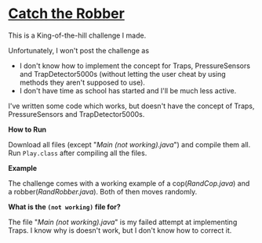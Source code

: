 # [Catch the Robber](http://meta.codegolf.stackexchange.com/a/5480/38214)

This is a King-of-the-hill challenge I made.

Unfortunately, I won't post the challenge as

 - I don't know how to implement the concept for Traps, PressureSensors and TrapDetector5000s (without letting the user cheat by using methods they aren't supposed to use).
 - I don't have time as school has started and I'll be much less active.
 
I've written some code which works, but doesn't have the concept of Traps, PressureSensors and TrapDetector5000s.

**How to Run**

Download all files (except "_Main (not working).java_") and compile them all. Run `Play.class` after compiling all the files.

**Example**

The challenge comes with a working example of a cop(_RandCop.java_) and a robber(_RandRobber.java_). Both of then moves randomly.

**What is the `(not working)` file for?**

The file "_Main (not working).java_" is my failed attempt at implementing Traps. I know why is doesn't work, but I don't know how to correct it.

